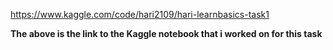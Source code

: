 https://www.kaggle.com/code/hari2109/hari-learnbasics-task1

**The above is the link to the Kaggle notebook that i worked on for this task**
